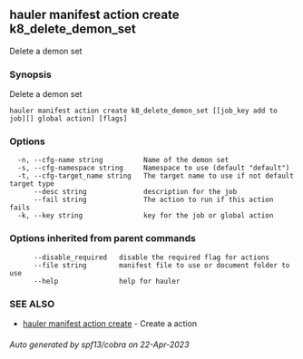 ## hauler manifest action create k8_delete_demon_set

Delete a demon set

### Synopsis

Delete a demon set

```
hauler manifest action create k8_delete_demon_set [[job_key add to job][] global action] [flags]
```

### Options

```
  -n, --cfg-name string          Name of the demon set
  -s, --cfg-namespace string     Namespace to use (default "default")
  -t, --cfg-target_name string   The target name to use if not default target type
      --desc string              description for the job
      --fail string              The action to run if this action fails
  -k, --key string               key for the job or global action
```

### Options inherited from parent commands

```
      --disable_required   disable the required flag for actions
      --file string        manifest file to use or document folder to use
      --help               help for hauler
```

### SEE ALSO

* [hauler manifest action create](hauler_manifest_action_create.md)	 - Create a action

###### Auto generated by spf13/cobra on 22-Apr-2023
